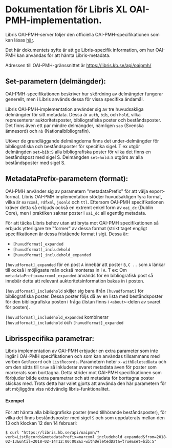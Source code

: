 # Dokumentation för Libris XL OAI-PMH-implementation.

Libris OAI-PMH-server följer den officiella OAI-PMH-specifikationen som kan läsas [här](https://www.openarchives.org/OAI/openarchivesprotocol.html).

Det här dokumentets syfte är att ge Libris-specifik information, om hur OAI-PMH kan användas för att hämta Libris-metadata.

Adressen till OAI-PMH-gränssnittet är https://libris.kb.se/api/oaipmh/

## Set-parametern (delmängder):

OAI-PMH-specifikationen beskriver hur skördning av delmängder fungerar generellt, men i Libris används dessa för vissa specifika ändamål.

Libris OAI-PMH-implementation använder sig av tre huvudsakliga delmängder för sitt metadata. Dessa är `auth`, `bib`, och `hold`, vilka representerar auktoritetsposter, bibliografiska poster och beståndsposter. Det finns även ett par mindre delmängder, nämligen `sao` (Svenska ämnesord) och `nb` (Nationalbibliografin).

Utöver de grundläggande delmängderna finns det under-delmängder för bibliografiska och beståndsposter för specifika sigel.
T ex utgör delmängden `set=bib:S` alla bibliografiska poster för vilka det finns en beståndspost med sigel S.
Delmängden `set=hold:S` utgörs av alla beståndsposter med sigel S.

## MetadataPrefix-parametern (format):

OAI-PMH använder sig av parametern "metadataPrefix" för att välja export-format. Libris OAI-PMH implementation stödjer huvudsakligen fyra format, vilka är `marcxml`, `rdfxml`, `jsonld` och `ttl`. Eftersom OAI-PMH specifikationen kräver detta så erbjuds också en extremt enkel form av `oai_dc` (Dublin Core), men i praktiken saknar poster i `oai_dc` all egentlig metadata.

För att täcka Libris behov utan att bryta mot OAI-PMH specifikationen så erbjuds ytterligare tre "former" av dessa format (strikt taget engligt specifikationen är dessa fristående format i sig).
Dessa är:
* `[huvudformat]_expanded`
* `[huvudformat]_includehold`
* `[huvudformat]_includehold_expanded`

`[huvudformat]_expanded` för en post `A` innebär att poster `B,C ..` som `A` länkar till också i möjligaste mån också monteras in i `A`.
T ex: Om `metadataPrefix=marcxml_expanded` används för en bibliografisk post så innebär detta att relevant auktoritetsinformation bakas in i posten.

`[huvudformat]_includehold` skiljer sig bara ifrån `[huvudformat]` för bibliografiska poster. Dessa poster följs då av en lista med beståndsposter för den bibliografiska posten i fråga (listan finns i `<about>`-delen av svaret för posten).

`[huvudformat]_includehold_expanded` kombinerar `[huvudformat]_includehold` och `[huvudformat]_expanded`

## Librisspecifika parametrar:
Libris implementation av OAI-PMH erbjuder en extra parameter som inte ingår i OAI-PMH specifikationen och som kan användas tillsammans med verben `GetRecord` och `ListRecords`. Parametern heter `x-withDeletedData` och om den sätts till `true` så inkluderar svaret metadata även för poster som markerats som borttagna. Detta strider mot OAI-PMH specifikationen som förbjuder både extra parametrar och att metadata för borttagna poster skickas med. Trots detta har valet gjorts att använda den här parametern för att möjliggöra viss nödvändig libris-funktionalitet.

#### Exempel
För att hämta alla bibliografiska poster (med tillhörande beståndsposter), för vilka det finns beståndsposter med sigel `S` och som uppdaterats mellan den 13 och klockan 12 den 14 februari:

```
$ curl "https://libris.kb.se/api/oaipmh/?verb=ListRecords&metadataPrefix=marcxml_includehold_expanded&from=2018-02-13&until=2018-02-14T12:00:00Z&x-withDeletedData=true&set=bib:S"
```

